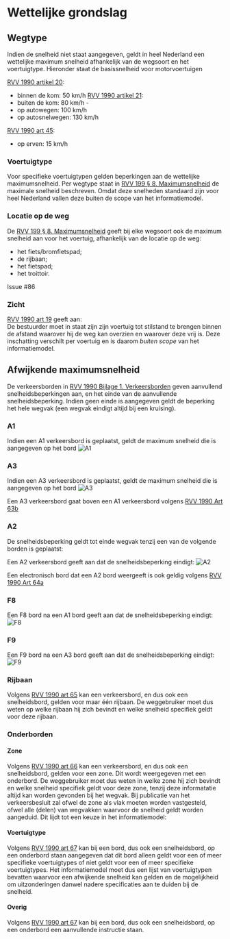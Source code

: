 # Wettelijke grondslag




## Wegtype

Indien de snelheid niet staat aangegeven, geldt in heel Nederland een wettelijke maximum snelheid afhankelijk van de wegsoort en het voertuigtype. Hieronder staat de basissnelheid voor motorvoertuigen

[RVV 1990 artikel 20](https://wetten.overheid.nl/jci1.3:c:BWBR0004825&hoofdstuk=II&paragraaf=8&artikel=20&z=2021-07-01&g=2021-07-01):
* binnen de kom: 50 km/h
[RVV 1990 artikel 21](https://wetten.overheid.nl/jci1.3:c:BWBR0004825&hoofdstuk=II&paragraaf=8&artikel=21&z=2021-07-01&g=2021-07-01):
* buiten de kom: 80 km/h -  
* op autowegen: 100 km/h
* op autosnelwegen: 130 km/h

[RVV 1990 art 45](https://wetten.overheid.nl/jci1.3:c:BWBR0004825&hoofdstuk=II&paragraaf=17&artikel=45&z=2021-07-01&g=2021-07-01):
* op erven: 15 km/h

### Voertuigtype
Voor specifieke voertuigtypen gelden beperkingen aan de wettelijke maximumsnelheid. Per wegtype staat in [RVV 199 § 8. Maximumsnelheid](https://wetten.overheid.nl/jci1.3:c:BWBR0004825&hoofdstuk=II&paragraaf=8&z=2021-07-01&g=2021-07-01) de maximale snelheid beschreven. Omdat deze snelheden standaard zijn voor heel Nederland vallen deze buiten de scope van het informatiemodel. 

### Locatie op de weg
De [RVV 199 § 8. Maximumsnelheid](https://wetten.overheid.nl/jci1.3:c:BWBR0004825&hoofdstuk=II&paragraaf=8&z=2021-07-01&g=2021-07-01) geeft bij elke wegsoort ook de maximum snelheid aan voor het voertuig, afhankelijk van de locatie op de weg: 
* het fiets/bromfietspad; 
* de rijbaan; 
* het fietspad; 
* het troittoir.


Issue #86

### Zicht
[RVV 1990 art 19](https://wetten.overheid.nl/jci1.3:c:BWBR0004825&hoofdstuk=II&paragraaf=8&artikel=19&z=2021-07-01&g=2021-07-01) geeft aan:       
De bestuurder moet in staat zijn zijn voertuig tot stilstand te brengen binnen de afstand waarover hij de weg kan overzien en waarover deze vrij is.
Deze inschatting verschilt per voertuig en is daarom *buiten scope* van het informatiemodel.

## Afwijkende maximumsnelheid
De verkeersborden in [RVV 1990 Bijlage 1. Verkeersborden](https://wetten.overheid.nl/jci1.3:c:BWBR0004825&bijlage=1&z=2021-07-01&g=2021-07-01) geven aanvullend snelheidsbeperkingen aan, en het einde van de aanvullende snelheidsbeperking. Indien geen einde is aangegeven geldt de beperking het hele wegvak (een wegvak eindigt altijd bij een kruising).


### A1

Indien een A1 verkeersbord is geplaatst, geldt de maximum snelheid die is aangegeven op het bord
![A1](hoofdstukken/media/A1.png)


### A3

Indien een A3 verkeersbord is geplaatst, geldt de maximum snelheid die is aangegeven op het bord 
![A3](hoofdstukken/media/A3.png)

Een A3 verkeersbord gaat boven een A1 verkeersbord volgens [RVV 1990 Art 63b](https://wetten.overheid.nl/jci1.3:c:BWBR0004825&hoofdstuk=III&paragraaf=1&artikel=63b&z=2020-01-01&g=2020-01-01)


### A2
De snelheidsbeperking geldt tot einde wegvak tenzij een van de volgende borden is geplaatst:

Een A2 verkeersbord geeft aan dat de snelheidsbeperking eindigt:
![A2](hoofdstukken/media/A2.png)

Een electronisch bord dat een A2 bord weergeeft is ook geldig volgens [RVV 1990 Art 64a](https://wetten.overheid.nl/jci1.3:c:BWBR0004825&hoofdstuk=III&paragraaf=2&artikel=64a&z=2020-01-01&g=2020-01-01)


### F8
Een F8 bord na een A1 bord geeft aan dat de snelheidsbeperking eindigt:
![F8](hoofdstukken/media/F8.png)


### F9
Een F9 bord na een A3 bord geeft aan dat de snelheidsbeperking eindigt:
![F9](hoofdstukken/media/F9.png)


### Rijbaan
Volgens [RVV 1990 art 65](https://wetten.overheid.nl/jci1.3:c:BWBR0004825&hoofdstuk=III&paragraaf=2&artikel=65&z=2020-01-01&g=2020-01-01) kan een verkeersbord, en dus ook een snelheidsbord, gelden voor maar één rijbaan. De weggebruiker moet dus weten op welke rijbaan hij zich bevindt en welke snelheid specifiek geldt voor deze rijbaan.

### Onderborden

#### Zone
Volgens [RVV 1990 art 66](https://wetten.overheid.nl/jci1.3:c:BWBR0004825&hoofdstuk=III&paragraaf=2&artikel=66&z=2021-07-01&g=2021-07-01
) kan een verkeersbord, en dus ook een snelheidsbord, gelden voor een zone. Dit wordt weergegeven met een onderbord. De weggebruiker moet dus weten in welke zone hij zich bevindt en welke snelheid specifiek geldt voor deze zone, tenzij deze informatatie altijd kan worden gevonden bij het wegvak. Bij publicatie van het verkeersbesluit zal ofwel de zone als vlak moeten worden vastgesteld, ofwel alle (delen) van wegvakken waarvoor de snelheid geldt worden aangeduid. Dit lijdt tot een keuze in het informatiemodel:

<div class="issue" data-number="20"></div>


#### Voertuigtype
Volgens [RVV 1990 art 67](https://wetten.overheid.nl/jci1.3:c:BWBR0004825&hoofdstuk=III&paragraaf=2&artikel=67&z=2021-07-01&g=2021-07-01) kan bij een bord, dus ook een snelheidsbord, op een onderbord staan aangegeven dat dit bord alleen geldt voor een of meer specifieke voertuigtypes of niet geldt voor een of meer specifieke voertuigtypes. Het informatiemodel moet dus een lijst van voertuigtypen bevatten waarvoor een afwijkende snelheid kan gelden en de mogelijkheid om uitzonderingen danwel nadere specificaties aan te duiden bij de snelheid.

#### Overig
Volgens [RVV 1990 art 67](https://wetten.overheid.nl/jci1.3:c:BWBR0004825&hoofdstuk=III&paragraaf=2&artikel=67&z=2021-07-01&g=2021-07-01) kan bij een bord, dus ook een snelheidsbord, op een onderbord een aanvullende instructie staan. 

<div class="issue" data-number="89"></div>















